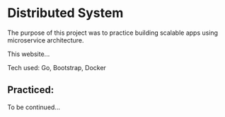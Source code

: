 # Distributed System

The purpose of this project was to practice building scalable apps using microservice architecture.

This website...

Tech used: Go, Bootstrap, Docker

## Practiced:

To be continued...